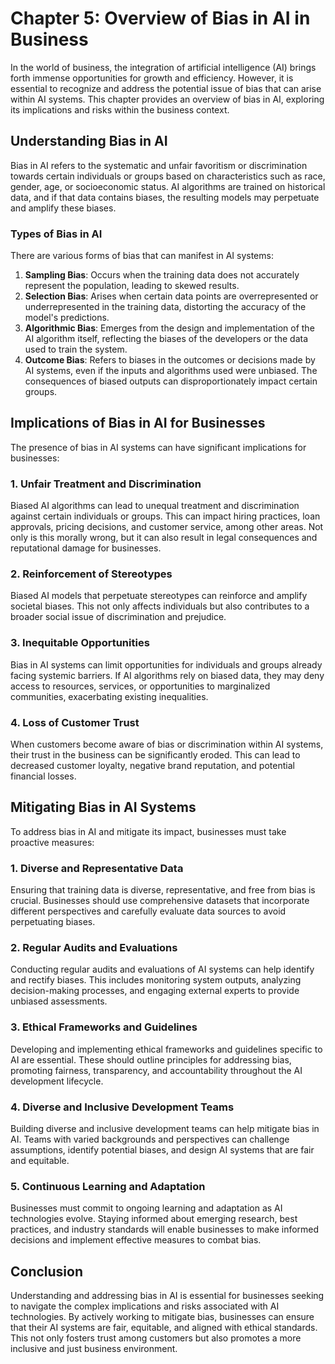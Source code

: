 Chapter 5: Overview of Bias in AI in Business
=============================================

In the world of business, the integration of artificial intelligence (AI) brings forth immense opportunities for growth and efficiency. However, it is essential to recognize and address the potential issue of bias that can arise within AI systems. This chapter provides an overview of bias in AI, exploring its implications and risks within the business context.

**Understanding Bias in AI**
----------------------------

Bias in AI refers to the systematic and unfair favoritism or discrimination towards certain individuals or groups based on characteristics such as race, gender, age, or socioeconomic status. AI algorithms are trained on historical data, and if that data contains biases, the resulting models may perpetuate and amplify these biases.

### **Types of Bias in AI**

There are various forms of bias that can manifest in AI systems:

1. **Sampling Bias**: Occurs when the training data does not accurately represent the population, leading to skewed results.
2. **Selection Bias**: Arises when certain data points are overrepresented or underrepresented in the training data, distorting the accuracy of the model's predictions.
3. **Algorithmic Bias**: Emerges from the design and implementation of the AI algorithm itself, reflecting the biases of the developers or the data used to train the system.
4. **Outcome Bias**: Refers to biases in the outcomes or decisions made by AI systems, even if the inputs and algorithms used were unbiased. The consequences of biased outputs can disproportionately impact certain groups.

**Implications of Bias in AI for Businesses**
---------------------------------------------

The presence of bias in AI systems can have significant implications for businesses:

### **1. Unfair Treatment and Discrimination**

Biased AI algorithms can lead to unequal treatment and discrimination against certain individuals or groups. This can impact hiring practices, loan approvals, pricing decisions, and customer service, among other areas. Not only is this morally wrong, but it can also result in legal consequences and reputational damage for businesses.

### **2. Reinforcement of Stereotypes**

Biased AI models that perpetuate stereotypes can reinforce and amplify societal biases. This not only affects individuals but also contributes to a broader social issue of discrimination and prejudice.

### **3. Inequitable Opportunities**

Bias in AI systems can limit opportunities for individuals and groups already facing systemic barriers. If AI algorithms rely on biased data, they may deny access to resources, services, or opportunities to marginalized communities, exacerbating existing inequalities.

### **4. Loss of Customer Trust**

When customers become aware of bias or discrimination within AI systems, their trust in the business can be significantly eroded. This can lead to decreased customer loyalty, negative brand reputation, and potential financial losses.

**Mitigating Bias in AI Systems**
---------------------------------

To address bias in AI and mitigate its impact, businesses must take proactive measures:

### **1. Diverse and Representative Data**

Ensuring that training data is diverse, representative, and free from bias is crucial. Businesses should use comprehensive datasets that incorporate different perspectives and carefully evaluate data sources to avoid perpetuating biases.

### **2. Regular Audits and Evaluations**

Conducting regular audits and evaluations of AI systems can help identify and rectify biases. This includes monitoring system outputs, analyzing decision-making processes, and engaging external experts to provide unbiased assessments.

### **3. Ethical Frameworks and Guidelines**

Developing and implementing ethical frameworks and guidelines specific to AI are essential. These should outline principles for addressing bias, promoting fairness, transparency, and accountability throughout the AI development lifecycle.

### **4. Diverse and Inclusive Development Teams**

Building diverse and inclusive development teams can help mitigate bias in AI. Teams with varied backgrounds and perspectives can challenge assumptions, identify potential biases, and design AI systems that are fair and equitable.

### **5. Continuous Learning and Adaptation**

Businesses must commit to ongoing learning and adaptation as AI technologies evolve. Staying informed about emerging research, best practices, and industry standards will enable businesses to make informed decisions and implement effective measures to combat bias.

**Conclusion**
--------------

Understanding and addressing bias in AI is essential for businesses seeking to navigate the complex implications and risks associated with AI technologies. By actively working to mitigate bias, businesses can ensure that their AI systems are fair, equitable, and aligned with ethical standards. This not only fosters trust among customers but also promotes a more inclusive and just business environment.
